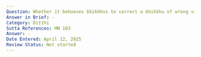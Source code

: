 ```yaml
---
Question: Whether it behooves bhikkhus to correct a bhikkhu of wrong view?
Answer in Brief: -
Category: Diṭṭhi
Sutta References: MN 103
Answer: -
Date Entered: April 12, 2025
Review Status: Not started
---
```

